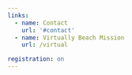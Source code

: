 ```yaml
---
links:
  - name: Contact
    url: '#contact'
  - name: Virtually Beach Mission
    url: /virtual

registration: on
---
```

